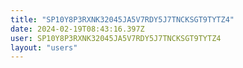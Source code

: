 ```yaml
---
title: "SP10Y8P3RXNK32045JA5V7RDY5J7TNCKSGT9TYTZ4"
date: 2024-02-19T08:43:16.397Z
user: SP10Y8P3RXNK32045JA5V7RDY5J7TNCKSGT9TYTZ4
layout: "users"
---
```

    